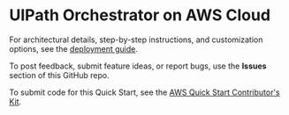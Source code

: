 # UIPath Orchestrator on AWS Cloud

For architectural details, step-by-step instructions, and customization options, see the [deployment guide](https://fwd.aws/gnRVW).

To post feedback, submit feature ideas, or report bugs, use the **Issues** section of this GitHub repo. 

To submit code for this Quick Start, see the [AWS Quick Start Contributor's Kit](https://aws-quickstart.github.io/).
